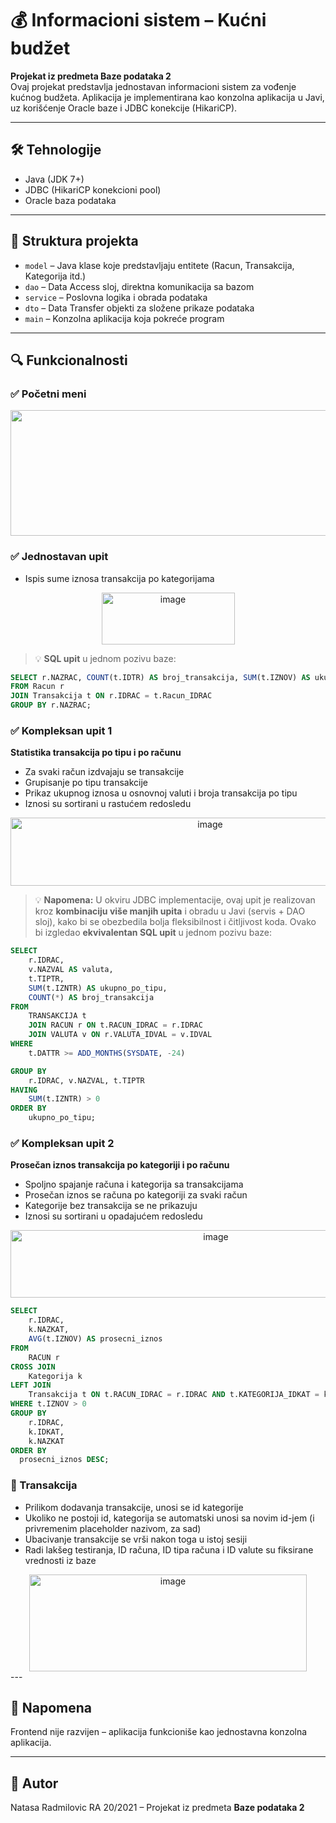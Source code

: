 # 💰 Informacioni sistem – Kućni budžet

**Projekat iz predmeta Baze podataka 2**  
Ovaj projekat predstavlja jednostavan informacioni sistem za vođenje kućnog budžeta. Aplikacija je implementirana kao konzolna aplikacija u Javi, uz korišćenje Oracle baze i JDBC konekcije (HikariCP).

---

## 🛠️ Tehnologije
- Java (JDK 7+)
- JDBC (HikariCP konekcioni pool)
- Oracle baza podataka

---

## 📁 Struktura projekta

- `model` – Java klase koje predstavljaju entitete (Racun, Transakcija, Kategorija itd.)
- `dao` – Data Access sloj, direktna komunikacija sa bazom
- `service` – Poslovna logika i obrada podataka
- `dto` – Data Transfer objekti za složene prikaze podataka
- `main` – Konzolna aplikacija koja pokreće program

---

## 🔍 Funkcionalnosti
### ✅ Početni meni

<div align="center">
<img width="1128" height="201" alt="image" src="https://github.com/user-attachments/assets/544a4a2b-2f55-4d29-a21f-766b2d56b641"/>
</div>

### ✅ Jednostavan upit
- Ispis sume iznosa transakcija po kategorijama

<div align="center">
<img width="213" height="83" alt="image" src="https://github.com/user-attachments/assets/9ba29abe-c177-40ea-8cf4-2d57fed32f9f" />

</div>

> 💡 **SQL upit** u jednom pozivu baze:

```sql
SELECT r.NAZRAC, COUNT(t.IDTR) AS broj_transakcija, SUM(t.IZNOV) AS ukupno
FROM Racun r
JOIN Transakcija t ON r.IDRAC = t.Racun_IDRAC
GROUP BY r.NAZRAC;
```


### ✅ Kompleksan upit 1  
**Statistika transakcija po tipu i po računu**
- Za svaki račun izdvajaju se transakcije
- Grupisanje po tipu transakcije
- Prikaz ukupnog iznosa u osnovnoj valuti i broja transakcija po tipu
- Iznosi su sortirani u rastućem redosledu

<div align="center">
<img width="623" height="109" alt="image" src="https://github.com/user-attachments/assets/361e5d1a-89e4-4a73-a2c0-345c933958d5" />


</div>

> 💡 **Napomena:** U okviru JDBC implementacije, ovaj upit je realizovan kroz **kombinaciju više manjih upita** i obradu u Javi (servis + DAO sloj), kako bi se obezbedila bolja fleksibilnost i čitljivost koda. Ovako bi izgledao **ekvivalentan SQL upit** u jednom pozivu baze:

```sql
SELECT 
    r.IDRAC,
    v.NAZVAL AS valuta,
    t.TIPTR,
    SUM(t.IZNTR) AS ukupno_po_tipu,
    COUNT(*) AS broj_transakcija
FROM 
    TRANSAKCIJA t
    JOIN RACUN r ON t.RACUN_IDRAC = r.IDRAC
    JOIN VALUTA v ON r.VALUTA_IDVAL = v.IDVAL
WHERE 
    t.DATTR >= ADD_MONTHS(SYSDATE, -24)

GROUP BY 
    r.IDRAC, v.NAZVAL, t.TIPTR
HAVING 
    SUM(t.IZNTR) > 0
ORDER BY 
    ukupno_po_tipu;
```

### ✅ Kompleksan upit 2  
**Prosečan iznos transakcija po kategoriji i po računu**
- Spoljno spajanje računa i kategorija sa transakcijama
- Prosečan iznos se računa po kategoriji za svaki račun
- Kategorije bez transakcija se ne prikazuju
- Iznosi su sortirani u opadajućem redosledu
  
<div align="center">
<img width="641" height="108" alt="image" src="https://github.com/user-attachments/assets/c66d16e4-02dc-4847-886c-5e81ebba02cb" />

</div>

```sql
SELECT
    r.IDRAC,
    k.NAZKAT,
    AVG(t.IZNOV) AS prosecni_iznos
FROM
    RACUN r
CROSS JOIN
    Kategorija k
LEFT JOIN
    Transakcija t ON t.RACUN_IDRAC = r.IDRAC AND t.KATEGORIJA_IDKAT = k.IDKAT
WHERE t.IZNOV > 0
GROUP BY
    r.IDRAC,
    k.IDKAT,
    k.NAZKAT
ORDER BY
  prosecni_iznos DESC;
```


### 🔁 Transakcija
- Prilikom dodavanja transakcije, unosi se id kategorije
- Ukoliko ne postoji id, kategorija se automatski unosi sa novim id-jem (i privremenim placeholder nazivom, za sad)
- Ubacivanje transakcije se vrši nakon toga u istoj sesiji
- Radi lakšeg testiranja, ID računa, ID tipa računa i ID valute su fiksirane vrednosti iz baze

<div align="center">
<img width="444" height="155" alt="image" src="https://github.com/user-attachments/assets/dba24d17-d76a-4346-bb08-5aa0d044a647" />
</div>
---


## 📌 Napomena
Frontend nije razvijen – aplikacija funkcioniše kao jednostavna konzolna aplikacija.

---

## 📧 Autor
Natasa Radmilovic RA 20/2021 – Projekat iz predmeta **Baze podataka 2**
